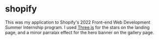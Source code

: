 # shopify

This was my application to Shopify's 2022 Front-end Web Development Summer Internship program. I used <a href="https://threejs.org">Three.js</a> for the stars on the landing page, and a minor parralax effect for the hero banner on the gallery page.

